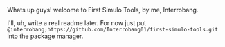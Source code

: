 Whats up guys! welcome to First Simulo Tools, by me, Interrobang.

I'll, uh, write a real readme later. For now just put `@interrobang;https://github.com/Interrobang01/first-simulo-tools.git` into the package manager.
